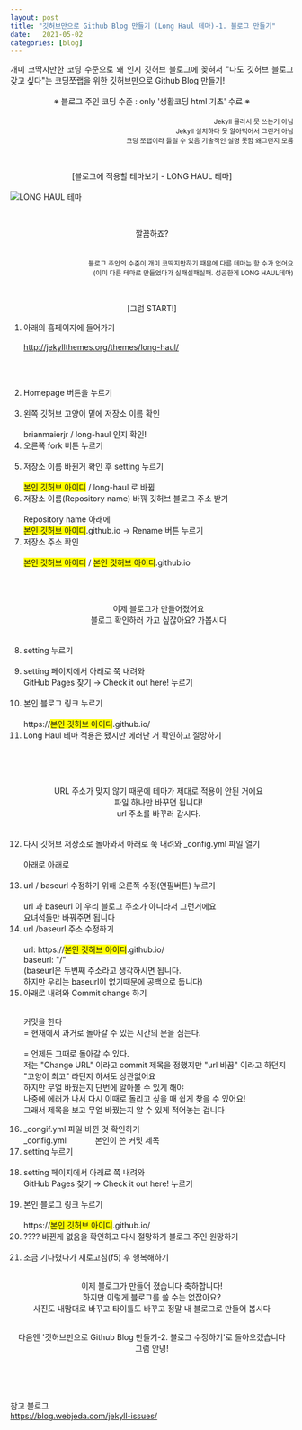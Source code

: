 ```yaml
---
layout: post
title: "깃허브만으로 Github Blog 만들기 (Long Haul 테마)-1. 블로그 만들기"
date:   2021-05-02
categories: [blog]
---
```



<p>
<div style="text-align:justify">개미 코딱지만한 코딩 수준으로 왜 인지 깃허브 블로그에 꽂혀서 "나도 깃허브 블로그 갖고 싶다"는 코딩쪼랩을 위한 깃허브만으로 Github Blog 만들기!</div><br />
<div style="text-align:center">※ 블로그 주인 코딩 수준 : only '생활코딩 html 기초' 수료 ※</div><br />
<div style="text-align:right"><small>Jekyll 몰라서 못 쓰는거 아님<br />
   Jekyll 설치하다 못 알아먹어서 그런거 아님<br />
  코딩 쪼랩이라 틀릴 수 있음 기술적인 설명 못함 왜그런지 모름</small></div>
</p>
<br />

<p>
<div style="text-align:center">[블로그에 적용할 테마보기 - LONG HAUL 테마]</div>
<br />
<img src="{{ '/assets/210502/1.png' | prepend: site.baseurl }}" alt="LONG HAUL 테마"></p>

<p>
<br />
<div style="text-align:center">깔끔하죠?</div><br />
<br />
<div style="text-align:right"><small>블로그 주인의 수준이 개미 코딱지만하기 때문에 다른 테마는 할 수가 없어요<br />
(이미 다른 테마로 만들었다가 실패실패실패. 성공한게 LONG HAUL테마)</small></div>
</p>

<br />
<p><div style="text-align:center">[그럼 START!]</div></p>

<ol>
    <li>아래의 홈페이지에 들어가기</li>
<br />
<a href=" http://jekyllthemes.org/themes/long-haul/" target="_blank">http://jekyllthemes.org/themes/long-haul/</a>

<br /><br />
 <li>Homepage 버튼을 누르기</li> 
<br />
<img src="{{ '/assets/210502/2.jpg' | prepend: site.baseurl }}" alt="">


<br />
 <li>왼쪽 깃허브 고양이 밑에 저장소 이름 확인</li><br />
brianmaierjr / long-haul 인지 확인! 
<img src="{{ '/assets/210502/3.jpg' | prepend: site.baseurl }}" alt="">

<br />
 <li>오른쪽 fork 버튼 누르기</li> 
<br />
<img src="{{ '/assets/210502/4.jpg' | prepend: site.baseurl }}" alt="">

<br />
 <li>저장소 이름 바뀐거 확인 후 setting 누르기</li>
 <br />
<span style="background-color:yellow">본인 깃허브 아이디</span> / long-haul 로 바뀜 

<br />
<img src="{{ '/assets/210502/5.jpg' | prepend: site.baseurl }}" alt="">

<br />
 <li>저장소 이름(Repository name) 바꿔 깃허브 블로그 주소 받기 </li> 
 <br />
Repository name 아래에 <br />
<span style="background-color:yellow">본인 깃허브 아이디</span>.github.io   →  Rename 버튼 누르기 
<br />
<img src="{{ '/assets/210502/6.jpg' | prepend: site.baseurl }}" alt="">

<br />
 <li>저장소 주소 확인 </li> <br />
<span style="background-color:yellow">본인 깃허브 아이디</span> / <span style="background-color:yellow">본인 깃허브 아이디</span>.github.io 
<br />
<img src="{{ '/assets/210502/7.jpg' | prepend: site.baseurl }}" alt="">

<br /><br />
<div style="text-align:center">이제 블로그가 만들어졌어요 <br />
블로그 확인하러 가고 싶잖아요? 가봅시다</div><br />
<br />
 <li>setting 누르기 </li> 
<br />
<img src="{{ '/assets/210502/8.jpg' | prepend: site.baseurl }}" alt="">

<br />
 <li>setting 페이지에서 아래로 쭉 내려와<br/> 
   GitHub Pages 찾기  →  Check it out here! 누르기 </li> 
<br />
<img src="{{ '/assets/210502/9.jpg' | prepend: site.baseurl }}" alt="">

<br />
 <li>본인 블로그 링크 누르기</li> <br />
https://<span style="background-color:yellow">본인 깃허브 아이디</span>.github.io/
<br />
<img src="{{ '/assets/210502/10.jpg' | prepend: site.baseurl }}" alt="">

<br />
 <li>Long Haul 테마 적용은 됐지만 에러난 거 확인하고 절망하기</li> 
<br />
<img src="{{ '/assets/210502/11.png' | prepend: site.baseurl }}" alt="">

<br /><br />
<div style="text-align:center">URL 주소가 맞지 않기 때문에 테마가 제대로 적용이 안된 거에요<br /> 
파일 하나만 바꾸면 됩니다!<br />
url 주소를 바꾸러 갑시다.</div><br />

<br />
 <li>다시 깃허브 저장소로 돌아와서 아래로 쭉 내려와 _config.yml 파일 열기 </li> 
<br />
<img src="{{ '/assets/210502/12.jpg' | prepend: site.baseurl }}" alt="">
<br />
아래로 아래로<br /><br />
<img src="{{ '/assets/210502/13.jpg' | prepend: site.baseurl }}" alt="">

<br />
 <li>url / baseurl 수정하기 위해 오른쪽 수정(연필버튼) 누르기</li> 
<br />
 url 과 baseurl 이 우리 블로그 주소가 아니라서 그런거에요 
<br />
요녀석들만 바꿔주면 됩니다  
<br />
<img src="{{ '/assets/210502/14.jpg' | prepend: site.baseurl }}" alt="">

<br />
 <li>url /baseurl 주소 수정하기</li><br /> 
url: https://<span style="background-color:yellow">본인 깃허브 아이디</span>.github.io/<br /> 
baseurl: "/" 
<br />
(baseurl은 두번째 주소라고 생각하시면 됩니다.<br />
하지만 우리는 baseurl이 없기때문에 공백으로 둡니다)
<br />
<img src="{{ '/assets/210502/15.jpg' | prepend: site.baseurl }}" alt="">

<br />
 <li>아래로 내려와 Commit change 하기</li><br /> 

커밋을 한다<br /> 
= 현재에서 과거로 돌아갈 수 있는 시간의 문을 심는다.<br />  
= 언제든 그때로 돌아갈 수 있다.<br /> 
저는 "Change URL" 이라고 commit 제목을 정했지만 "url 바꿈" 이라고 하던지 "고양이 최고" 라던지 하셔도 상관없어요<br /> 
하지만 무얼 바꿨는지 단번에 알아볼 수 있게 해야 <br />
나중에 에러가 나서 다시 이때로 돌리고 싶을 때 쉽게 찾을 수 있어요!<br /> 
그래서 제목을 보고 무얼 바꿨는지 알 수 있게 적어놓는 겁니다<br />

<img src="{{ '/assets/210502/16.jpg' | prepend: site.baseurl }}" alt="">

<br />
 <li>_congif.yml 파일 바뀐 것 확인하기</li> 
     _config.yml &nbsp;&nbsp;&nbsp;&nbsp;&nbsp;&nbsp;&nbsp;&nbsp;&nbsp;&nbsp;&nbsp;&nbsp;본인이 쓴 커밋 제목 
<br />
<img src="{{ '/assets/210502/17.jpg' | prepend: site.baseurl }}" alt="">

<br />
 <li>setting 누르기 </li> 
<br />
<img src="{{ '/assets/210502/8.jpg' | prepend: site.baseurl }}" alt="">

<br />
 <li>setting 페이지에서 아래로 쭉 내려와<br/> 
   GitHub Pages 찾기  →  Check it out here! 누르기 </li> 
<br />
<img src="{{ '/assets/210502/9.jpg' | prepend: site.baseurl }}" alt="">

<br />
 <li>본인 블로그 링크 누르기</li> <br />
https://<span style="background-color:yellow">본인 깃허브 아이디</span>.github.io/
<br />
<img src="{{ '/assets/210502/10.jpg' | prepend: site.baseurl }}" alt="">

<br />
 <li>???? 바뀐게 없음을 확인하고 다시 절망하기 블로그 주인 원망하기 </li> 
<br />
<img src="{{ '/assets/210502/11.png' | prepend: site.baseurl }}" alt="">

<br />
 <li>조금 기다렸다가 새로고침(f5) 후 행복해하기</li> 
<br />
<img src="{{ '/assets/210502/18.jpg' | prepend: site.baseurl }}" alt="">


</ol>

<p><div style="text-align:center">이제 블로그가 만들어 졌습니다 축하합니다!<br />  
하지만 이렇게 블로그를 쓸 수는 없잖아요?<br />  
사진도 내맘대로 바꾸고 타이틀도 바꾸고 정말 내 블로그로 만들어 봅시다
   <br /><br />


다음엔 '깃허브만으로 Github Blog 만들기-2. 블로그 수정하기'로 돌아오겠습니다<br />
그럼 안녕!</div> 
</p>

<br />  <br />  <br />  
참고 블로그 
<br />
<a href="https://blog.webjeda.com/jekyll-issues/" target="_blank">https://blog.webjeda.com/jekyll-issues/</a>


